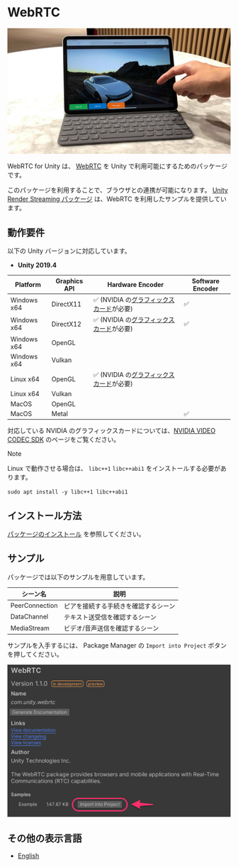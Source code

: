 # WebRTC

![WebRTC header](../images/webrtc_header.png)

WebRTC for Unity は、 [WebRTC](https://webrtc.org) を Unity で利用可能にするためのパッケージです。

このパッケージを利用することで、ブラウザとの連携が可能になります。
[Unity Render Streaming パッケージ](https://docs.unity3d.com/Packages/com.unity.renderstreaming@1.1/manual/jp/index.html) は、WebRTC を利用したサンプルを提供しています。

## 動作要件

以下の Unity バージョンに対応しています。

- **Unity 2019.4**

| Platform    | Graphics API | Hardware Encoder                                                                                                            | Software Encoder   |
| ----------- | ------------ | --------------------------------------------------------------------------------------------------------------------------- | ------------------ |
| Windows x64 | DirectX11    | :white_check_mark: (NVIDIA の[グラフィックスカード](https://developer.nvidia.com/video-encode-decode-gpu-support-matrix)が必要) | :white_check_mark: |
| Windows x64 | DirectX12    | :white_check_mark: (NVIDIA の[グラフィックスカード](https://developer.nvidia.com/video-encode-decode-gpu-support-matrix)が必要) | :white_check_mark: |
| Windows x64 | OpenGL       |                                                                                                                             |                    |
| Windows x64 | Vulkan       |                                                                                                                             |                    | 
| Linux x64   | OpenGL       | :white_check_mark: (NVIDIA の[グラフィックスカード](https://developer.nvidia.com/video-encode-decode-gpu-support-matrix)が必要) |                    |
| Linux x64   | Vulkan       |                                                                                                                             |                    |
| MacOS       | OpenGL       |                                                                                                                             |                    |
| MacOS       | Metal        |                                                                                                                             | :white_check_mark: |

対応している NVIDIA のグラフィックスカードについては、[NVIDIA VIDEO CODEC SDK](https://developer.nvidia.com/video-encode-decode-gpu-support-matrix#Encoder) のページをご覧ください。

> [!NOTE]
> Linux で動作させる場合は、 `libc++1` `libc++abi1` をインストールする必要があります。
>
> ``` sudo apt install -y libc++1 libc++abi1 ```

## インストール方法

[パッケージのインストール](install.md) を参照してください。


## サンプル

パッケージでは以下のサンプルを用意しています。

| シーン名        | 説明                                  |
| -------------- | ------------------------------------ |
| PeerConnection | ピアを接続する手続きを確認するシーン      |
| DataChannel    | テキスト送受信を確認するシーン           |
| MediaStream    | ビデオ/音声送信を確認するシーン          |

サンプルを入手するには、 Package Manager の `Import into Project` ボタンを押してください。

![Download package sample](../images/download_package_sample.png)


## その他の表示言語

- [English](../index.md)
